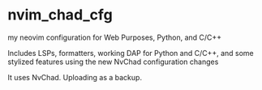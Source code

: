# nvim_chad_cfg
my neovim configuration for Web Purposes, Python, and C/C++

Includes LSPs, formatters, working DAP for Python and C/C++, and some stylized features using the new NvChad configuration changes

It uses NvChad. Uploading as a backup.

